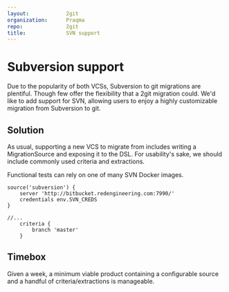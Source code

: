 ```yaml
---
layout:            2git
organization:      Praqma
repo:              2git
title:             SVN support
---
```


# Subversion support

Due to the popularity of both VCSs, Subversion to git migrations are plentiful. Though few offer the flexibility that a 2git migration could. 
We'd like to add support for SVN, allowing users to enjoy a highly customizable migration from Subversion to git. 

## Solution

As usual, supporting a new VCS to migrate from includes writing a MigrationSource and exposing it to the DSL. 
For usability's sake, we should include commonly used criteria and extractions.

Functional tests can rely on one of many SVN Docker images.

```
source('subversion') {
    server 'http://bitbucket.redengineering.com:7990/'
    credentials env.SVN_CREDS
}

//...
    criteria {
        branch 'master'
    }
```

## Timebox

Given a week, a minimum viable product containing a configurable source and a handful of criteria/extractions is manageable.